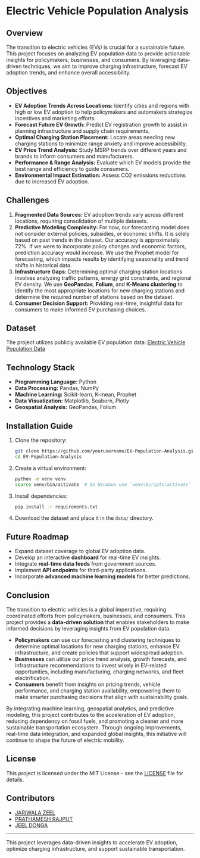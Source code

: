 # Electric Vehicle Population Analysis

## Overview
The transition to electric vehicles (EVs) is crucial for a sustainable future. This project focuses on analyzing EV population data to provide actionable insights for policymakers, businesses, and consumers. By leveraging data-driven techniques, we aim to improve charging infrastructure, forecast EV adoption trends, and enhance overall accessibility.

## Objectives
- **EV Adoption Trends Across Locations:** Identify cities and regions with high or low EV adoption to help policymakers and automakers strategize incentives and marketing efforts.
- **Forecast Future EV Growth:** Predict EV registration growth to assist in planning infrastructure and supply chain requirements.
- **Optimal Charging Station Placement:** Locate areas needing new charging stations to minimize range anxiety and improve accessibility.
- **EV Price Trend Analysis:** Study MSRP trends over different years and brands to inform consumers and manufacturers.
- **Performance & Range Analysis:** Evaluate which EV models provide the best range and efficiency to guide consumers.
- **Environmental Impact Estimation:** Assess CO2 emissions reductions due to increased EV adoption.

## Challenges
1. **Fragmented Data Sources:** EV adoption trends vary across different locations, requiring consolidation of multiple datasets.
2. **Predictive Modeling Complexity:** For now, our forecasting model does not consider external policies, subsidies, or economic shifts. It is solely based on past trends in the dataset. Our accuracy is approximately 72%. If we were to incorporate policy changes and economic factors, prediction accuracy would increase. We use the Prophet model for forecasting, which impacts results by identifying seasonality and trend shifts in historical data.
3. **Infrastructure Gaps:** Determining optimal charging station locations involves analyzing traffic patterns, energy grid constraints, and regional EV density. We use **GeoPandas**, **Folium**, and **K-Means clustering** to identify the most appropriate locations for new charging stations and determine the required number of stations based on the dataset.
4. **Consumer Decision Support:** Providing real-time, insightful data for consumers to make informed EV purchasing choices.

## Dataset
The project utilizes publicly available EV population data:
[Electric Vehicle Population Data](https://catalog.data.gov/dataset/electric-vehicle-population-data/resource/fa51be35-691f-45d2-9f3e-535877965e69)

## Technology Stack
- **Programming Language:** Python
- **Data Processing:** Pandas, NumPy
- **Machine Learning:** Scikit-learn, K-mean, Prophet
- **Data Visualization:** Matplotlib, Seaborn, Plotly
- **Geospatial Analysis:** GeoPandas, Folium

## Installation Guide
1. Clone the repository:
   ```bash
   git clone https://github.com/yourusername/EV-Population-Analysis.git
   cd EV-Population-Analysis
   ```
2. Create a virtual environment:
   ```bash
   python -m venv venv
   source venv/bin/activate  # On Windows use `venv\Scripts\activate`
   ```
3. Install dependencies:
   ```bash
   pip install -r requirements.txt
   ```
4. Download the dataset and place it in the `data/` directory.

## Future Roadmap
- Expand dataset coverage to global EV adoption data.
- Develop an interactive **dashboard** for real-time EV insights.
- Integrate **real-time data feeds** from government sources.
- Implement **API endpoints** for third-party applications.
- Incorporate **advanced machine learning models** for better predictions.

## Conclusion
The transition to electric vehicles is a global imperative, requiring coordinated efforts from policymakers, businesses, and consumers. This project provides a **data-driven solution** that enables stakeholders to make informed decisions by leveraging insights from EV population data.

- **Policymakers** can use our forecasting and clustering techniques to determine optimal locations for new charging stations, enhance EV infrastructure, and create policies that support widespread adoption.
- **Businesses** can utilize our price trend analysis, growth forecasts, and infrastructure recommendations to invest wisely in EV-related opportunities, including manufacturing, charging networks, and fleet electrification.
- **Consumers** benefit from insights on pricing trends, vehicle performance, and charging station availability, empowering them to make smarter purchasing decisions that align with sustainability goals.

By integrating machine learning, geospatial analytics, and predictive modeling, this project contributes to the acceleration of EV adoption, reducing dependency on fossil fuels, and promoting a cleaner and more sustainable transportation ecosystem. Through ongoing improvements, real-time data integration, and expanded global insights, this initiative will continue to shape the future of electric mobility.

## License
This project is licensed under the MIT License - see the [LICENSE](LICENSE) file for details.

## Contributors
- [JARIWALA ZEEL](https://github.com/ZEELJARIWALA)
- [PRATHAMESH RAJPUT](https://github.com/Prathamesh603)
- [JEEL DONGA](https://github.com/JEELDONGA18)


---
This project leverages data-driven insights to accelerate EV adoption, optimize charging infrastructure, and support sustainable transportation.
